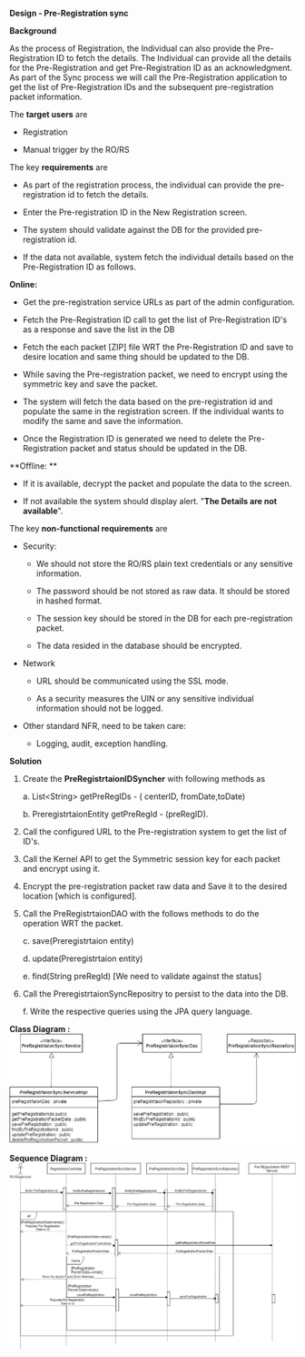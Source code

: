 **Design - Pre-Registration sync**

**Background**

As the process of Registration, the Individual can also provide the
Pre-Registration ID to fetch the details. The Individual can provide all
the details for the Pre-Registration and get Pre-Registration ID as an
acknowledgment. As part of the Sync process we will call the
Pre-Registration application to get the list of Pre-Registration IDs and
the subsequent pre-registration packet information.

The **target users** are

-   Registration

-   Manual trigger by the RO/RS

The key **requirements** are

-   As part of the registration process, the individual can provide the
    pre-registration id to fetch the details.

-   Enter the Pre-registration ID in the New Registration screen.

-   The system should validate against the DB for the provided
    pre-registration id.

-   If the data not available, system fetch the individual details based
    on the Pre-Registration ID as follows.

**Online:**

-   Get the pre-registration service URLs as part of the admin
    configuration.

-   Fetch the Pre-Registration ID call to get the list of
    Pre-Registration ID's as a response and save the list in the DB

-   Fetch the each packet \[ZIP\] file WRT the Pre-Registration ID and
    save to desire location and same thing should be updated to the DB.

-   While saving the Pre-registration packet, we need to encrypt using
    the symmetric key and save the packet.

-   The system will fetch the data based on the pre-registration id and
    populate the same in the registration screen. If the individual
    wants to modify the same and save the information.

-   Once the Registration ID is generated we need to delete the
    Pre-Registration packet and status should be updated in the DB.

**Offline: **

-   If it is available, decrypt the packet and populate the data to the
    screen.

<!-- -->

-   If not available the system should display alert. "**The Details are
    not available**".

The key **non-functional requirements** are

-   Security:

    -   We should not store the RO/RS plain text credentials or any
        sensitive information.

    -   The password should be not stored as raw data. It should be
        stored in hashed format.

    -   The session key should be stored in the DB for each
        pre-registration packet.

    -   The data resided in the database should be encrypted.

-   Network

    -   URL should be communicated using the SSL mode.

    -   As a security measures the UIN or any sensitive individual
        information should not be logged.

-   Other standard NFR, need to be taken care:

    -   Logging, audit, exception handling.

**Solution**

1.  Create the **PreRegistrtaionIDSyncher** with following methods as

    a.  List\<String\> getPreRegIDs - ( centerID, fromDate,toDate)

    b.  PreregistrtaionEntity getPreRegId - (preRegID).

2.  Call the configured URL to the Pre-registration system to get the
    list of ID's.

3.  Call the Kernel API to get the Symmetric session key for each packet
    and encrypt using it.

4.  Encrypt the pre-registration packet raw data and Save it to the
    desired location \[which is configured\].

5.  Call the PreRegistrtaionDAO with the follows methods to do the
    operation WRT the packet.

    c.  save(Preregistrtaion entity)

    d.  update(Preregistrtaion entity)

    e.  find(String preRegId) \[We need to validate against the status\]

6.  Call the PreregistrtaionSyncRepositry to persist to the data into
    the DB.

    f.  Write the respective queries using the JPA query language.

**Class Diagram :**
![Pre-Registrtaion Sync Class Diagram](_images/PreRegistrationSyncClassDgm.png)

**Sequence Diagram :**
![Pre-Registrtaion Sync Seq Diagram](_images/PreRegistrationSeqDgm.png)
